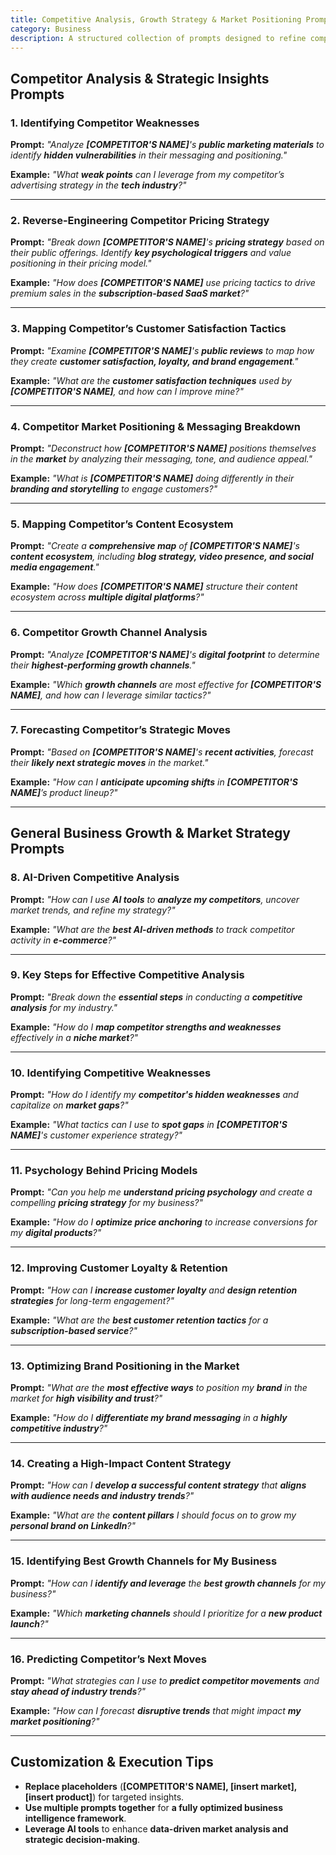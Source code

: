 ```yaml
---
title: Competitive Analysis, Growth Strategy & Market Positioning Prompts  
category: Business 
description: A structured collection of prompts designed to refine competitive analysis, enhance brand positioning, and optimize strategic decision-making for business growth.
---
```

## **Competitor Analysis & Strategic Insights Prompts**

### **1. Identifying Competitor Weaknesses**

**Prompt:**
*"Analyze **[COMPETITOR'S NAME]**'s **public marketing materials** to identify **hidden vulnerabilities** in their messaging and positioning."*

**Example:**
*"What **weak points** can I leverage from my competitor’s advertising strategy in the **tech industry**?"*

---

### **2. Reverse-Engineering Competitor Pricing Strategy**

**Prompt:**
*"Break down **[COMPETITOR'S NAME]**'s **pricing strategy** based on their public offerings. Identify **key psychological triggers** and value positioning in their pricing model."*

**Example:**
*"How does **[COMPETITOR'S NAME]** use pricing tactics to drive premium sales in the **subscription-based SaaS market**?"*

---

### **3. Mapping Competitor’s Customer Satisfaction Tactics**

**Prompt:**
*"Examine **[COMPETITOR'S NAME]**'s **public reviews** to map how they create **customer satisfaction, loyalty, and brand engagement**."*

**Example:**
*"What are the **customer satisfaction techniques** used by **[COMPETITOR'S NAME]**, and how can I improve mine?"*

---

### **4. Competitor Market Positioning & Messaging Breakdown**

**Prompt:**
*"Deconstruct how **[COMPETITOR'S NAME]** positions themselves in the **market** by analyzing their messaging, tone, and audience appeal."*

**Example:**
*"What is **[COMPETITOR'S NAME]** doing differently in their **branding and storytelling** to engage customers?"*

---

### **5. Mapping Competitor’s Content Ecosystem**

**Prompt:**
*"Create a **comprehensive map** of **[COMPETITOR'S NAME]**'s **content ecosystem**, including **blog strategy, video presence, and social media engagement**."*

**Example:**
*"How does **[COMPETITOR'S NAME]** structure their content ecosystem across **multiple digital platforms**?"*

---

### **6. Competitor Growth Channel Analysis**

**Prompt:**
*"Analyze **[COMPETITOR'S NAME]**'s **digital footprint** to determine their **highest-performing growth channels**."*

**Example:**
*"Which **growth channels** are most effective for **[COMPETITOR'S NAME]**, and how can I leverage similar tactics?"*

---

### **7. Forecasting Competitor’s Strategic Moves**

**Prompt:**
*"Based on **[COMPETITOR'S NAME]**'s **recent activities**, forecast their **likely next strategic moves** in the market."*

**Example:**
*"How can I **anticipate upcoming shifts** in **[COMPETITOR'S NAME]**’s product lineup?"*

---

## **General Business Growth & Market Strategy Prompts**

### **8. AI-Driven Competitive Analysis**

**Prompt:**
*"How can I use **AI tools** to **analyze my competitors**, uncover market trends, and refine my strategy?"*

**Example:**
*"What are the **best AI-driven methods** to track competitor activity in **e-commerce**?"*

---

### **9. Key Steps for Effective Competitive Analysis**

**Prompt:**
*"Break down the **essential steps** in conducting a **competitive analysis** for my industry."*

**Example:**
*"How do I **map competitor strengths and weaknesses** effectively in a **niche market**?"*

---

### **10. Identifying Competitive Weaknesses**

**Prompt:**
*"How do I identify my **competitor's hidden weaknesses** and capitalize on **market gaps**?"*

**Example:**
*"What tactics can I use to **spot gaps** in **[COMPETITOR'S NAME]**'s customer experience strategy?"*

---

### **11. Psychology Behind Pricing Models**

**Prompt:**
*"Can you help me **understand pricing psychology** and create a compelling **pricing strategy** for my business?"*

**Example:**
*"How do I **optimize price anchoring** to increase conversions for my **digital products**?"*

---

### **12. Improving Customer Loyalty & Retention**

**Prompt:**
*"How can I **increase customer loyalty** and **design retention strategies** for long-term engagement?"*

**Example:**
*"What are the **best customer retention tactics** for a **subscription-based service**?"*

---

### **13. Optimizing Brand Positioning in the Market**

**Prompt:**
*"What are the **most effective ways** to position my **brand** in the market for **high visibility and trust**?"*

**Example:**
*"How do I **differentiate my brand messaging** in a **highly competitive industry**?"*

---

### **14. Creating a High-Impact Content Strategy**

**Prompt:**
*"How can I **develop a successful content strategy** that **aligns with audience needs and industry trends**?"*

**Example:**
*"What are the **content pillars** I should focus on to grow my **personal brand on LinkedIn**?"*

---

### **15. Identifying Best Growth Channels for My Business**

**Prompt:**
*"How can I **identify and leverage** the **best growth channels** for my business?"*

**Example:**
*"Which **marketing channels** should I prioritize for a **new product launch**?"*

---

### **16. Predicting Competitor’s Next Moves**

**Prompt:**
*"What strategies can I use to **predict competitor movements** and **stay ahead of industry trends**?"*

**Example:**
*"How can I forecast **disruptive trends** that might impact **my market positioning**?"*

---

## **Customization & Execution Tips**

- **Replace placeholders** (**[COMPETITOR'S NAME], [insert market], [insert product]**) for targeted insights.
- **Use multiple prompts together** for **a fully optimized business intelligence framework**.
- **Leverage AI tools** to enhance **data-driven market analysis and strategic decision-making**.
